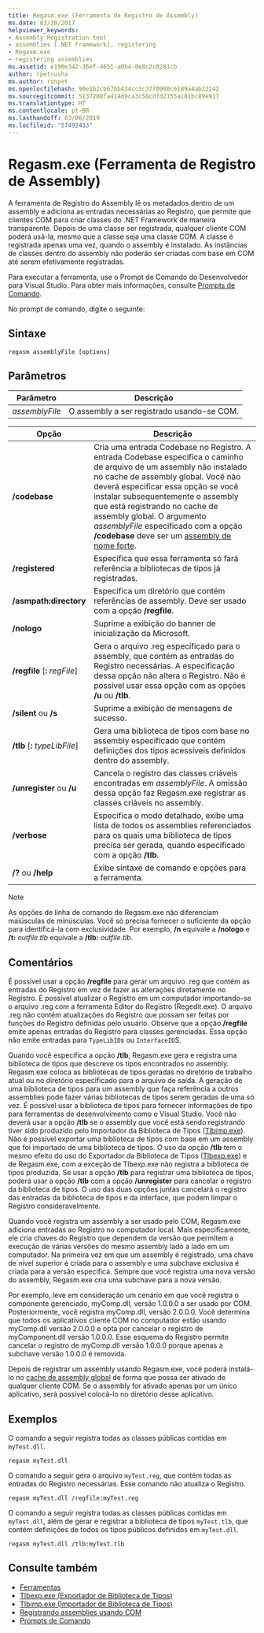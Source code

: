 ```yaml
---
title: Regasm.exe (Ferramenta de Registro de Assembly)
ms.date: 03/30/2017
helpviewer_keywords:
- Assembly Registration tool
- assemblies [.NET Framework], registering
- Regasm.exe
- registering assemblies
ms.assetid: e190e342-36ef-4651-a0b4-0e8c2c0281cb
author: rpetrusha
ms.author: ronpet
ms.openlocfilehash: 99e1b2cb67bb434cc3c3770900c6189a4ab22242
ms.sourcegitcommit: 5137208fa414d9ca3c58cdfd2155ac81bc89e917
ms.translationtype: HT
ms.contentlocale: pt-BR
ms.lasthandoff: 03/06/2019
ms.locfileid: "57492433"
---
```

# <a name="regasmexe-assembly-registration-tool"></a>Regasm.exe (Ferramenta de Registro de Assembly)

A ferramenta de Registro do Assembly lê os metadados dentro de um assembly e adiciona as entradas necessárias ao Registro, que permite que clientes COM para criar classes do .NET Framework de maneira transparente. Depois de uma classe ser registrada, qualquer cliente COM poderá usá-la, mesmo que a classe seja uma classe COM. A classe é registrada apenas uma vez, quando o assembly é instalado. As instâncias de classes dentro do assembly não poderão ser criadas com base em COM até serem efetivamente registradas.

Para executar a ferramenta, use o Prompt de Comando do Desenvolvedor para Visual Studio. Para obter mais informações, consulte [Prompts de Comando](../../../docs/framework/tools/developer-command-prompt-for-vs.md).

No prompt de comando, digite o seguinte:

## <a name="syntax"></a>Sintaxe

```
regasm assemblyFile [options]
```

## <a name="parameters"></a>Parâmetros

|Parâmetro|Descrição|
|---------------|-----------------|
|*assemblyFile*|O assembly a ser registrado usando-se COM.|

|Opção|Descrição|
|------------|-----------------|
|**/codebase**|Cria uma entrada Codebase no Registro. A entrada Codebase especifica o caminho de arquivo de um assembly não instalado no cache de assembly global. Você não deverá especificar essa opção se você instalar subsequentemente o assembly que está registrando no cache de assembly global. O argumento *assemblyFile* especificado com a opção **/codebase** deve ser um [assembly de nome forte](../../../docs/framework/app-domains/strong-named-assemblies.md).|
|**/registered**|Especifica que essa ferramenta só fará referência a bibliotecas de tipos já registradas.|
|**/asmpath:directory**|Especifica um diretório que contém referências de assembly. Deve ser usado com a opção **/regfile**.|
|**/nologo**|Suprime a exibição do banner de inicialização da Microsoft.|
|**/regfile** [**:** *regFile*]|Gera o arquivo .reg especificado para o assembly, que contém as entradas do Registro necessárias. A especificação dessa opção não altera o Registro. Não é possível usar essa opção com as opções **/u** ou **/tlb**.|
|**/silent** ou **/s**|Suprime a exibição de mensagens de sucesso.|
|**/tlb** [**:** *typeLibFile*]|Gera uma biblioteca de tipos com base no assembly especificado que contém definições dos tipos acessíveis definidos dentro do assembly.|
|**/unregister** ou **/u**|Cancela o registro das classes criáveis encontradas em *assemblyFile*. A omissão dessa opção faz Regasm.exe registrar as classes criáveis no assembly.|
|**/verbose**|Especifica o modo detalhado, exibe uma lista de todos os assemblies referenciados para os quais uma biblioteca de tipos precisa ser gerada, quando especificado com a opção **/tlb**.|
|**/?** ou **/help**|Exibe sintaxe de comando e opções para a ferramenta.|

> [!NOTE]
> As opções de linha de comando de Regasm.exe não diferenciam maiúsculas de minúsculas. Você só precisa fornecer o suficiente da opção para identificá-la com exclusividade. Por exemplo, **/n** equivale a **/nologo** e **/t:** *outfile.tlb* equivale a **/tlb:** *outfile.tlb*.

## <a name="remarks"></a>Comentários

É possível usar a opção **/regfile** para gerar um arquivo .reg que contém as entradas do Registro em vez de fazer as alterações diretamente no Registro. É possível atualizar o Registro em um computador importando-se o arquivo .reg com a ferramenta Editor do Registro (Regedit.exe). O arquivo .reg não contém atualizações do Registro que possam ser feitas por funções do Registro definidas pelo usuário.  Observe que a opção **/regfile** emite apenas entradas do Registro para classes gerenciadas.  Essa opção não emite entradas para `TypeLibID`s ou `InterfaceID`S.

Quando você especifica a opção **/tlb**, Regasm.exe gera e registra uma biblioteca de tipos que descreve os tipos encontrados no assembly. Regasm.exe coloca as bibliotecas de tipos geradas no diretório de trabalho atual ou no diretório especificado para o arquivo de saída. A geração de uma biblioteca de tipos para um assembly que faça referência a outros assemblies pode fazer várias bibliotecas de tipos serem geradas de uma só vez. É possível usar a biblioteca de tipos para fornecer informações de tipo para ferramentas de desenvolvimento como o Visual Studio. Você não deverá usar a opção **/tlb** se o assembly que você está sendo registrando tiver sido produzido pelo Importador da Biblioteca de Tipos ([Tlbimp.exe](../../../docs/framework/tools/tlbimp-exe-type-library-importer.md)). Não é possível exportar uma biblioteca de tipos com base em um assembly que foi importado de uma biblioteca de tipos. O uso da opção **/tlb** tem o mesmo efeito do uso do Exportador da Biblioteca de Tipos ([Tlbexp.exe](../../../docs/framework/tools/tlbexp-exe-type-library-exporter.md)) e de Regasm.exe, com a exceção de Tlbexp.exe não registra a biblioteca de tipos produzida.  Se usar a opção **/tlb** para registrar uma biblioteca de tipos, poderá usar a opção **/tlb** com a opção **/unregister** para cancelar o registro da biblioteca de tipos. O uso das duas opções juntas cancelará o registro das entradas da biblioteca de tipos e da interface, que podem limpar o Registro consideravelmente.

Quando você registra um assembly a ser usado pelo COM, Regasm.exe adiciona entradas ao Registro no computador local. Mais especificamente, ele cria chaves do Registro que dependem da versão que permitem a execução de várias versões do mesmo assembly lado a lado em um computador. Na primeira vez em que um assembly é registrado, uma chave de nível superior é criada para o assembly e uma subchave exclusiva é criada para a versão específica. Sempre que você registra uma nova versão do assembly, Regasm.exe cria uma subchave para a nova versão.

Por exemplo, leve em consideração um cenário em que você registra o componente gerenciado, myComp.dll, versão 1.0.0.0 a ser usado por COM. Posteriormente, você registra myComp.dll, versão 2.0.0.0. Você determina que todos os aplicativos cliente COM no computador estão usando myComp.dll versão 2.0.0.0 e opta por cancelar o registro de myComponent.dll versão 1.0.0.0. Esse esquema do Registro permite cancelar o registro de myComp.dll versão 1.0.0.0 porque apenas a subchave versão 1.0.0.0 é removida.

Depois de registrar um assembly usando Regasm.exe, você poderá instalá-lo no [cache de assembly global](../../../docs/framework/app-domains/gac.md) de forma que possa ser ativado de qualquer cliente COM. Se o assembly for ativado apenas por um único aplicativo, será possível colocá-lo no diretório desse aplicativo.

## <a name="examples"></a>Exemplos

O comando a seguir registra todas as classes públicas contidas em `myTest.dll`.

```
regasm myTest.dll
```

O comando a seguir gera o arquivo `myTest.reg`, que contém todas as entradas do Registro necessárias. Esse comando não atualiza o Registro.

```
regasm myTest.dll /regfile:myTest.reg
```

O comando a seguir registra todas as classes públicas contidas em `myTest.dll`, além de gerar e registrar a biblioteca de tipos `myTest.tlb`, que contém definições de todos os tipos públicos definidos em `myTest.dll`.

```
regasm myTest.dll /tlb:myTest.tlb
```

## <a name="see-also"></a>Consulte também

- [Ferramentas](../../../docs/framework/tools/index.md)
- [Tlbexp.exe (Exportador de Biblioteca de Tipos)](../../../docs/framework/tools/tlbexp-exe-type-library-exporter.md)
- [Tlbimp.exe (Importador de Biblioteca de Tipos)](../../../docs/framework/tools/tlbimp-exe-type-library-importer.md)
- [Registrando assemblies usando COM](../../../docs/framework/interop/registering-assemblies-with-com.md)
- [Prompts de Comando](../../../docs/framework/tools/developer-command-prompt-for-vs.md)
